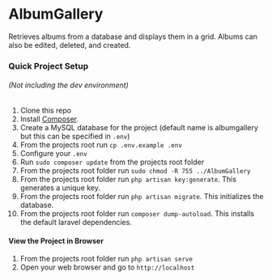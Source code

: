 # AlbumGallery

Retrieves albums from a database and displays them in a grid.
Albums can also be edited, deleted, and created.

### Quick Project Setup
###### (Not including the dev environment)
1. Clone this repo
2. Install [Composer](https://getcomposer.org/download).
2. Create a MySQL database for the project (default name is albumgallery but this can be specified in `.env`)
3. From the projects root run `cp .env.example .env`
4. Configure your `.env`
5. Run `sudo composer update` from the projects root folder
6. From the projects root folder run `sudo chmod -R 755 ../AlbumGallery`
7. From the projects root folder run `php artisan key:generate`. This generates a unique key.
8. From the projects root folder run `php artisan migrate`. This initializes the database.
9. From the projects root folder run `composer dump-autoload`. This installs the default laravel dependencies.

#### View the Project in Browser
1. From the projects root folder run `php artisan serve`
2. Open your web browser and go to `http://localhost`